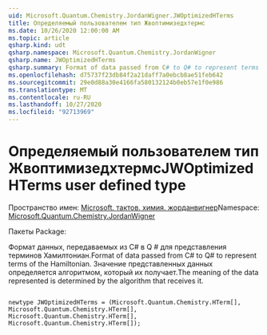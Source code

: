 ```yaml
---
uid: Microsoft.Quantum.Chemistry.JordanWigner.JWOptimizedHTerms
title: Определяемый пользователем тип Жвоптимизедхтермс
ms.date: 10/26/2020 12:00:00 AM
ms.topic: article
qsharp.kind: udt
qsharp.namespace: Microsoft.Quantum.Chemistry.JordanWigner
qsharp.name: JWOptimizedHTerms
qsharp.summary: Format of data passed from C# to Q# to represent terms of the Hamiltonian. The meaning of the data represented is determined by the algorithm that receives it.
ms.openlocfilehash: d75737f23db84f2a21daff7a0ebcb8ae51feb642
ms.sourcegitcommit: 29e0d88a30e4166fa580132124b0eb57e1f0e986
ms.translationtype: MT
ms.contentlocale: ru-RU
ms.lasthandoff: 10/27/2020
ms.locfileid: "92713969"
---
```

# <a name="jwoptimizedhterms-user-defined-type"></a><span data-ttu-id="65996-102">Определяемый пользователем тип Жвоптимизедхтермс</span><span class="sxs-lookup"><span data-stu-id="65996-102">JWOptimizedHTerms user defined type</span></span>

<span data-ttu-id="65996-103">Пространство имен: [Microsoft. тактов. химия. жорданвигнер](xref:Microsoft.Quantum.Chemistry.JordanWigner)</span><span class="sxs-lookup"><span data-stu-id="65996-103">Namespace: [Microsoft.Quantum.Chemistry.JordanWigner](xref:Microsoft.Quantum.Chemistry.JordanWigner)</span></span>

<span data-ttu-id="65996-104">Пакеты [](https://nuget.org/packages/)</span><span class="sxs-lookup"><span data-stu-id="65996-104">Package: [](https://nuget.org/packages/)</span></span>


<span data-ttu-id="65996-105">Формат данных, передаваемых из C# в Q # для представления терминов Хамилтониан.</span><span class="sxs-lookup"><span data-stu-id="65996-105">Format of data passed from C# to Q# to represent terms of the Hamiltonian.</span></span>
<span data-ttu-id="65996-106">Значение представленных данных определяется алгоритмом, который их получает.</span><span class="sxs-lookup"><span data-stu-id="65996-106">The meaning of the data represented is determined by the algorithm that receives it.</span></span>

```qsharp

newtype JWOptimizedHTerms = (Microsoft.Quantum.Chemistry.HTerm[], Microsoft.Quantum.Chemistry.HTerm[], Microsoft.Quantum.Chemistry.HTerm[], Microsoft.Quantum.Chemistry.HTerm[]);
```


